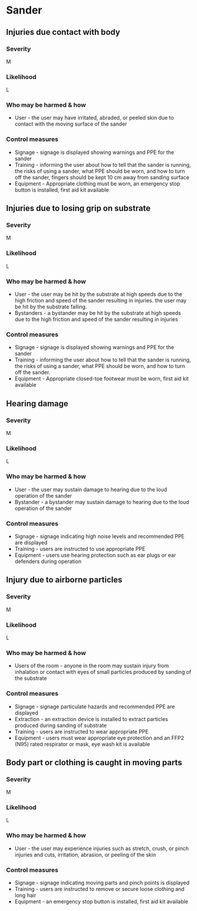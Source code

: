 # Sander

## Injuries due contact with body

### Severity

M

### Likelihood

L

### Who may be harmed & how

- User - the user may have irritated, abraded, or peeled skin due to contact with the moving surface of the sander

### Control measures

- Signage - signage is displayed showing warnings and PPE for the sander
- Training - informing the user about how to tell that the sander is running, the risks of using a sander,
  what PPE should be worn, and how to turn off the sander, fingers should be kept 10 cm away from sanding surface
- Equipment - Appropriate clothing must be worn, an emergency stop button is installed, first aid kit available

## Injuries due to losing grip on substrate

### Severity

M

### Likelihood

L

### Who may be harmed & how

- User - the user may be hit by the substrate at high speeds due to the high friction and speed of the sander resulting
  in injuries. the user may be hit by the substrate falling.
- Bystanders - a bystander may be hit by the substrate at high speeds due to the high friction and speed of the sander resulting
  in injuries

### Control measures

- Signage - signage is displayed showing warnings and PPE for the sander
- Training - informing the user about how to tell that the sander is running, the risks of using a sander,
  what PPE should be worn, and how to turn off the sander.
- Equipment - Appropriate closed-toe footwear must be worn, first aid kit available

## Hearing damage

### Severity

M

### Likelihood

L

### Who may be harmed & how

- User - the user may sustain damage to hearing due to the loud operation of the sander
- Bystander - a bystander may sustain damage to hearing due to the loud operation of the sander

### Control measures

- Signage - signage indicating high noise levels and recommended PPE are displayed
- Training - users are instructed to use appropriate PPE
- Equipment - users use hearing protection such as ear plugs or ear defenders during operation

## Injury due to airborne particles

### Severity

M

### Likelihood

L

### Who may be harmed & how

- Users of the room - anyone in the room may sustain injury from inhalation or contact with eyes of small particles produced by sanding of
  the substrate

### Control measures

- Signage - signage particulate hazards and recommended PPE are displayed
- Extraction - an extraction device is installed to extract particles produced during sanding of substrate
- Training - users are instructed to wear appropriate PPE
- Equipment - users must wear appropriate eye protection and an FFP2 (N95) rated respirator or mask, eye wash kit is available

## Body part or clothing is caught in moving parts

### Severity

M

### Likelihood

L

### Who may be harmed & how

- User - the user may experience injuries such as stretch, crush, or pinch injuries and cuts, irritation, abrasion, or
  peeling of the skin

### Control measures

- Signage - signage indicating moving parts and pinch points is displayed
- Training - users are instructed to remove or secure loose clothing and long hair
- Equipment - an emergency stop button is installed, first aid kit available
